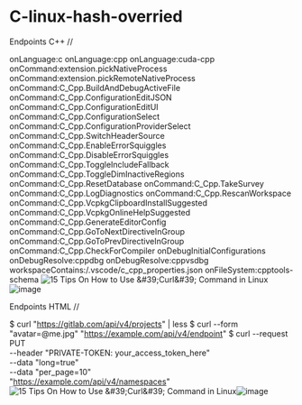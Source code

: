 # C-linux-hash-overried
Endpoints C++ // 

onLanguage:c
onLanguage:cpp
onLanguage:cuda-cpp
onCommand:extension.pickNativeProcess
onCommand:extension.pickRemoteNativeProcess
onCommand:C_Cpp.BuildAndDebugActiveFile
onCommand:C_Cpp.ConfigurationEditJSON
onCommand:C_Cpp.ConfigurationEditUI
onCommand:C_Cpp.ConfigurationSelect
onCommand:C_Cpp.ConfigurationProviderSelect
onCommand:C_Cpp.SwitchHeaderSource
onCommand:C_Cpp.EnableErrorSquiggles
onCommand:C_Cpp.DisableErrorSquiggles
onCommand:C_Cpp.ToggleIncludeFallback
onCommand:C_Cpp.ToggleDimInactiveRegions
onCommand:C_Cpp.ResetDatabase
onCommand:C_Cpp.TakeSurvey
onCommand:C_Cpp.LogDiagnostics
onCommand:C_Cpp.RescanWorkspace
onCommand:C_Cpp.VcpkgClipboardInstallSuggested
onCommand:C_Cpp.VcpkgOnlineHelpSuggested
onCommand:C_Cpp.GenerateEditorConfig
onCommand:C_Cpp.GoToNextDirectiveInGroup
onCommand:C_Cpp.GoToPrevDirectiveInGroup
onCommand:C_Cpp.CheckForCompiler
onDebugInitialConfigurations
onDebugResolve:cppdbg
onDebugResolve:cppvsdbg
workspaceContains:/.vscode/c_cpp_properties.json
onFileSystem:cpptools-schema <img src="https://www.tecmint.com/wp-content/uploads/2018/08/Curl-Check-User-Agent.png" alt="15 Tips On How to Use &amp;#39;Curl&amp;#39; Command in Linux"/>![image](https://user-images.githubusercontent.com/73672486/143514213-6bfa94b9-fea0-43bf-b289-bcac860ebd16.png)


Endpoints HTML //

$ curl "https://gitlab.com/api/v4/projects" | less
$ curl --form "avatar=@me.jpg" "https://example.com/api/v4/endpoint"
$ curl --request PUT \
--header "PRIVATE-TOKEN: your_access_token_here" \
--data "long=true" \
--data "per_page=10" \
"https://example.com/api/v4/namespaces" <img src="https://www.tecmint.com/wp-content/uploads/2018/08/Download-Multiple-Files-with-Curl.png" alt="15 Tips On How to Use &amp;#39;Curl&amp;#39; Command in Linux"/>![image](https://user-images.githubusercontent.com/73672486/143514223-1c9e31cc-8ea3-45a4-8e05-2b156cc8a969.png)

